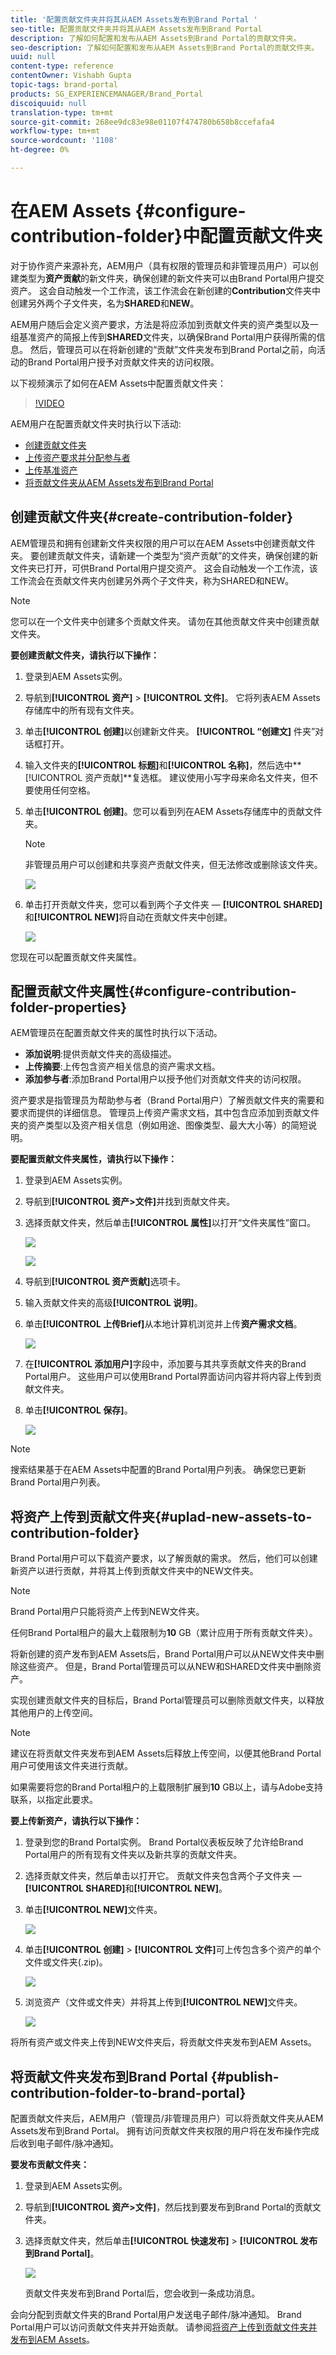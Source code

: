 ```yaml
---
title: '配置贡献文件夹并将其从AEM Assets发布到Brand Portal '
seo-title: 配置贡献文件夹并将其从AEM Assets发布到Brand Portal
description: 了解如何配置和发布从AEM Assets到Brand Portal的贡献文件夹。
seo-description: 了解如何配置和发布从AEM Assets到Brand Portal的贡献文件夹。
uuid: null
content-type: reference
contentOwner: Vishabh Gupta
topic-tags: brand-portal
products: SG_EXPERIENCEMANAGER/Brand_Portal
discoiquuid: null
translation-type: tm+mt
source-git-commit: 268ee9dc83e98e01107f474780b658b8ccefafa4
workflow-type: tm+mt
source-wordcount: '1108'
ht-degree: 0%

---
```



# 在AEM Assets {#configure-contribution-folder}中配置贡献文件夹

对于协作资产来源补充，AEM用户（具有权限的管理员和非管理员用户）可以创建类型为&#x200B;**资产贡献**&#x200B;的新文件夹，确保创建的新文件夹可以由Brand Portal用户提交资产。  这会自动触发一个工作流，该工作流会在新创建的&#x200B;**Contribution**&#x200B;文件夹中创建另外两个子文件夹，名为&#x200B;**SHARED**&#x200B;和&#x200B;**NEW**。

AEM用户随后会定义资产要求，方法是将应添加到贡献文件夹的资产类型以及一组基准资产的简报上传到&#x200B;**SHARED**&#x200B;文件夹，以确保Brand Portal用户获得所需的信息。 然后，管理员可以在将新创建的“贡献”文件夹发布到Brand Portal之前，向活动的Brand Portal用户授予对贡献文件夹的访问权限。

以下视频演示了如何在AEM Assets中配置贡献文件夹：

>[!VIDEO](https://video.tv.adobe.com/v/30547)

AEM用户在配置贡献文件夹时执行以下活动:

* [创建贡献文件夹](#create-contribution-folder)
* [上传资产要求并分配参与者](#configure-contribution-folder-properties)
* [上传基准资产](#uplad-new-assets-to-contribution-folder)
* [将贡献文件夹从AEM Assets发布到Brand Portal](#publish-contribution-folder-to-brand-portal)

## 创建贡献文件夹{#create-contribution-folder}


AEM管理员和拥有创建新文件夹权限的用户可以在AEM Assets中创建贡献文件夹。
要创建贡献文件夹，请新建一个类型为“资产贡献”的文件夹，确保创建的新文件夹已打开，可供Brand Portal用户提交资产。  这会自动触发一个工作流，该工作流会在贡献文件夹内创建另外两个子文件夹，称为SHARED和NEW。

>[!NOTE]
>
>您可以在一个文件夹中创建多个贡献文件夹。 请勿在其他贡献文件夹中创建贡献文件夹。

**要创建贡献文件夹，请执行以下操作：**
1. 登录到AEM Assets实例。

1. 导航到&#x200B;**[!UICONTROL 资产]** > **[!UICONTROL 文件]**。 它将列表AEM Assets存储库中的所有现有文件夹。

1. 单击&#x200B;**[!UICONTROL 创建]**&#x200B;以创建新文件夹。 **[!UICONTROL “创建文]** 件夹”对话框打开。

1. 输入文件夹的&#x200B;**[!UICONTROL 标题]**&#x200B;和&#x200B;**[!UICONTROL 名称]**，然后选中&#x200B;**[!UICONTROL 资产贡献]**复选框。
建议使用小写字母来命名文件夹，但不要使用任何空格。

1. 单击&#x200B;**[!UICONTROL 创建]**。您可以看到列在AEM Assets存储库中的贡献文件夹。

   >[!NOTE]
   >
   >非管理员用户可以创建和共享资产贡献文件夹，但无法修改或删除该文件夹。


   ![](assets/create-contribution-folder.png)

1. 单击打开贡献文件夹，您可以看到两个子文件夹 — **[!UICONTROL SHARED]**&#x200B;和&#x200B;**[!UICONTROL NEW]**&#x200B;将自动在贡献文件夹中创建。

   ![](assets/contribution-folder.png)

您现在可以配置贡献文件夹属性。

## 配置贡献文件夹属性{#configure-contribution-folder-properties}

AEM管理员在配置贡献文件夹的属性时执行以下活动。

* **添加说明**:提供贡献文件夹的高级描述。
* **上传摘要**:上传包含资产相关信息的资产需求文档。
* **添加参与者**:添加Brand Portal用户以授予他们对贡献文件夹的访问权限。

资产要求是指管理员为帮助参与者（Brand Portal用户）了解贡献文件夹的需要和要求而提供的详细信息。 管理员上传资产需求文档，其中包含应添加到贡献文件夹的资产类型以及资产相关信息（例如用途、图像类型、最大大小等）的简短说明。

**要配置贡献文件夹属性，请执行以下操作：**

1. 登录到AEM Assets实例。

1. 导航到&#x200B;**[!UICONTROL 资产>文件]**&#x200B;并找到贡献文件夹。
1. 选择贡献文件夹，然后单击&#x200B;**[!UICONTROL 属性]**&#x200B;以打开“文件夹属性”窗口。

   ![](assets/properties.png)

   ![](assets/contribution-folder-property1.png)

1. 导航到&#x200B;**[!UICONTROL 资产贡献]**&#x200B;选项卡。
1. 输入贡献文件夹的高级&#x200B;**[!UICONTROL 说明]**。
1. 单击&#x200B;**[!UICONTROL 上传Brief]**&#x200B;从本地计算机浏览并上传&#x200B;**资产需求文档**。

   ![](assets/upload.png)

1. 在&#x200B;**[!UICONTROL 添加用户]**&#x200B;字段中，添加要与其共享贡献文件夹的Brand Portal用户。 这些用户可以使用Brand Portal界面访问内容并将内容上传到贡献文件夹。
1. 单击&#x200B;**[!UICONTROL 保存]**。

   ![](assets/contribution-folder-property3.png)

>[!NOTE]
>
>搜索结果基于在AEM Assets中配置的Brand Portal用户列表。 确保您已更新Brand Portal用户列表。

## 将资产上传到贡献文件夹{#uplad-new-assets-to-contribution-folder}

Brand Portal用户可以下载资产要求，以了解贡献的需求。
然后，他们可以创建新资产以进行贡献，并将其上传到贡献文件夹中的NEW文件夹。

>[!NOTE]
>
>Brand Portal用户只能将资产上传到NEW文件夹。
>
>任何Brand Portal租户的最大上载限制为&#x200B;**10** GB（累计应用于所有贡献文件夹）。


将新创建的资产发布到AEM Assets后，Brand Portal用户可以从NEW文件夹中删除这些资产。 但是，Brand Portal管理员可以从NEW和SHARED文件夹中删除资产。

实现创建贡献文件夹的目标后，Brand Portal管理员可以删除贡献文件夹，以释放其他用户的上传空间。

>[!NOTE]
>
>建议在将贡献文件夹发布到AEM Assets后释放上传空间，以便其他Brand Portal用户可使用该文件夹进行贡献。
>
>如果需要将您的Brand Portal租户的上载限制扩展到&#x200B;**10** GB以上，请与Adobe支持联系，以指定此要求。


**要上传新资产，请执行以下操作：**

1. 登录到您的Brand Portal实例。
Brand Portal仪表板反映了允许给Brand Portal用户的所有现有文件夹以及新共享的贡献文件夹。

1. 选择贡献文件夹，然后单击以打开它。 贡献文件夹包含两个子文件夹 — **[!UICONTROL SHARED]**&#x200B;和&#x200B;**[!UICONTROL NEW]**。

1. 单击&#x200B;**[!UICONTROL NEW]**&#x200B;文件夹。

   ![](assets/upload-new-assets1.png)

1. 单击&#x200B;**[!UICONTROL 创建]** > **[!UICONTROL 文件]**&#x200B;可上传包含多个资产的单个文件或文件夹(.zip)。

   ![](assets/upload-new-assets2.png)

1. 浏览资产（文件或文件夹）并将其上传到&#x200B;**[!UICONTROL NEW]**&#x200B;文件夹。

   ![](assets/upload-new-assets3.png)

将所有资产或文件夹上传到NEW文件夹后，将贡献文件夹发布到AEM Assets。


## 将贡献文件夹发布到Brand Portal {#publish-contribution-folder-to-brand-portal}

配置贡献文件夹后，AEM用户（管理员/非管理员用户）可以将贡献文件夹从AEM Assets发布到Brand Portal。 拥有访问贡献文件夹权限的用户将在发布操作完成后收到电子邮件/脉冲通知。


**要发布贡献文件夹：**

1. 登录到AEM Assets实例。

1. 导航到&#x200B;**[!UICONTROL 资产>文件]**，然后找到要发布到Brand Portal的贡献文件夹。
1. 选择贡献文件夹，然后单击&#x200B;**[!UICONTROL 快速发布]** > **[!UICONTROL 发布到Brand Portal]**。

   ![](assets/publish-contribution-folder-to-bp.png)

   贡献文件夹发布到Brand Portal后，您会收到一条成功消息。

会向分配到贡献文件夹的Brand Portal用户发送电子邮件/脉冲通知。 Brand Portal用户可以访问贡献文件夹并开始贡献。 请参阅[将资产上传到贡献文件夹并发布到AEM Assets](brand-portal-publish-contribution-folder-to-aem-assets.md)。
